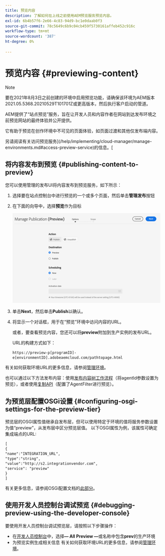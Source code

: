 ```yaml
---
title: 预览内容
description: 了解如何在上线之前使用AEM预览服务预览内容。
exl-id: 6b4b57f6-2e66-4c83-94d9-bc1e0daab0f3
source-git-commit: 78c5649c6b9c04cb459f5730161affeb452c916c
workflow-type: tm+mt
source-wordcount: '387'
ht-degree: 0%

---
```


# 预览内容 {#previewing-content}

>[!NOTE]
>
>要在2021年8月3日之前创建的环境中启用预览功能，请确保该环境为AEM版本2021.05.5368.20210529T101701Z或更高版本，然后执行客户启动的管道。

AEM提供了“站点预览”服务，旨在让开发人员和内容作者在网站到达发布环境之前预览网站的最终体验并公开提供。

它有助于预览在创作环境中不可见的页面体验，如页面过渡和其他仅发布端内容。

另请阅读有关访问预览服务](/help/implementing/cloud-manager/manage-environments.md#access-preview-service)的信息。[

## 将内容发布到预览 {#publishing-content-to-preview}

您可以使用管理的发布UI将内容发布到预览服务，如下所示：

1. 选择要在站点控制台中进行预览的一个或多个页面，然后单击&#x200B;**管理发布**&#x200B;按钮
1. 在下面的向导中，选择&#x200B;**预览**&#x200B;作为目标

   ![托管出版物](/help/sites-cloud/authoring/assets/previewmanagedpublication.png)

1. 单击&#x200B;**Next**，然后单击&#x200B;**Publish**&#x200B;以确认。

1. 将显示一个对话框，用于在“预览”环境中访问内容的URL。

   或者，要查看预览内容，您还可以将&#x200B;**preview**&#x200B;附加到生产实例的发布URL。

   URL的构建方式如下：

   ```
   https://preview-p[programID]-e[environmentID].adobeaemcloud.com/pathtopage.html
   ```

有关如何获取环境URL的更多信息，请参阅[管理环境](/help/implementing/cloud-manager/manage-environments.md)。

也可以通过以下方法发布内容：使用[发布内容树工作流程](/help/operations/replication.md#publish-content-tree-workflow)（将agentId参数设置为预览），或者使用[复制API](/help/operations/replication.md#replication-api)（配置了AgentFilter进行预览）。

## 为预览层配置OSGi设置 {#configuring-osgi-settings-for-the-preview-tier}

预览层的OSGI属性值继承自发布层，但可以使用特定于环境的值将服务参数设置为值“preview”，从发布层中区分预览层值。 以下OSGI属性为例，该属性可确定集成端点的URL:

```
[
{
"name":"INTEGRATION_URL",
"type":"string",
"value":"http://s2.integrationvendor.com",
"service": "preview"
}
]
```

有关更多信息，请参阅OSGi配置文档的[此部分](/help/implementing/deploying/configuring-osgi.md#author-vs-publish-configuration)。

## 使用开发人员控制台调试预览 {#debugging-preview-using-the-developer-console}

要使用开发人员控制台调试预览层，请按照以下步骤操作：

* 在[开发人员控制台](/help/implementing/developing/introduction/development-guidelines.md#aem-as-a-cloud-service-development-tools)中，选择&#x200B;**— All Preview —**&#x200B;或名称中包含&#x200B;**prev**&#x200B;的生产环境
* 为预览实例生成相关信息
有关如何获取环境URL的更多信息，请参阅[管理环境](/help/implementing/cloud-manager/manage-environments.md)。
